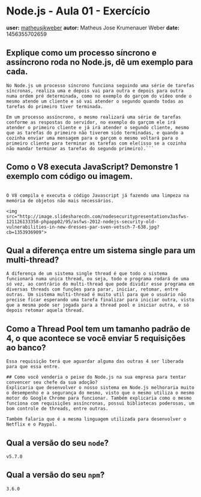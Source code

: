 # Node.js - Aula 01 - Exercício
**user:** [matheusjkweber](http://github.com/matheusjkweber)
**autor:** Matheus Jose Krumenauer Weber
**date:** 1456355702659


## Explique como um processo síncrono e assíncrono roda no Node.js, dê um exemplo para cada.
```
No Node.js um processo síncrono funciona seguindo uma série de tarefas síncronas, realiza uma e depois vai para outra e depois para outra numa ordem pré determinada, como no exemplo do garçom do vídeo onde o mesmo atende um cliente e só vai atender o segundo quando todas as tarefas do primeiro tiver terminada. 

Em um processo assíncrono, o mesmo realizará uma série de tarefas conforme as respostas do servidor, no exemplo do garçom ele irá atender o primeiro cliente e já irá atender o segundo cliente, mesmo que as tarefas do primeiro não tiverem sido terminadas, e quando a cozinha enviar uma mensagem para o garçom o mesmo voltará para o primeiro cliente para terminar as tarefas com ele(isso se a cozinha não mandar terminar as tarefas do segundo primeiro).```
```

## Como o V8 executa JavaScript? Demonstre 1 exemplo com código ou imagem.
```

O V8 compila e executa o código Javascript já fazendo uma limpeza na memória de objetos não mais necessários.

<img src="http://image.slidesharecdn.com/nodesecuritypresentationv3asfws-121126133358-phpapp02/95/asfws-2012-nodejs-security-old-vulnerabilities-in-new-dresses-par-sven-vetsch-7-638.jpg?cb=1353936909">
```

## Qual a diferença entre um sistema single para um multi-thread?
```
A diferença de um sistema single thread é que todo o sistema funcionará numa unica thread, ou seja, todo o programa rodará de uma só vez, ao contrário do multi-thread que pode dividir esse programa em diversas threads com funções para parar, iniciar, retomar, entre outras. Um sistema multi-thread é muito util para que o usuário não precise ficar esperando uma tarefa finalizar para iniciar outra, visto que a mesma pode ser jogada para a thread pool e iniciar outra, e só depois retomar aquela thread.
```

## Como a Thread Pool tem um tamanho padrão de 4, o que acontece se você enviar 5 requisições ao banco?
```
Essa requisição terá que aguardar alguma das outras 4 ser liberada para que essa entre.

## Como você venderia o peixe do Node.js na sua empresa para tentar convencer seu chefe da sua adoção?
Explicaria que desenvolver o nosso sistema em Node.js melhoraria muito o desempenho e a segurança do mesmo, visto que o mesmo utiliza o mesmo motor do Google Chrome para funcionar. Também explicaria como o mesmo funciona com requisições assíncronas, possui bibliotecas poderosas, um bom controle de threads, entre outras. 

Também falaria que é a mesma linguagem utilizada para desenvolver o Netflix e o Paypal.
```

## Qual a versão do seu `node`?
```
v5.7.0
```

## Qual a versão do seu `npm`?
```
3.6.0
```
